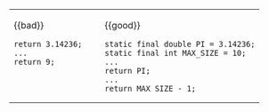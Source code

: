 <table>
<tbody>
<tr>
  <td valign="top">

{{bad}}
```java{.no-line-numbers}
return 3.14236;
...
return 9;
```
  </td>
  <td>&nbsp;&nbsp;<br><br></td>
  <td valign="top">

{{good}}
```java{.no-line-numbers}
static final double PI = 3.14236;
static final int MAX_SIZE = 10;
...
return PI;
...
return MAX_SIZE - 1;
```
  </td>
</tr>
</tbody>
</table>





